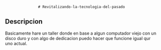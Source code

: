 <div align="center">

    # Revitalizando-la-tecnologia-del-pasado
</div>

## Descripcion

Basicamente hare un taller donde en base a algun computador viejo con un disco duro y con algo de dedicacion puedo hacer que funcione igual qur uno actual.
